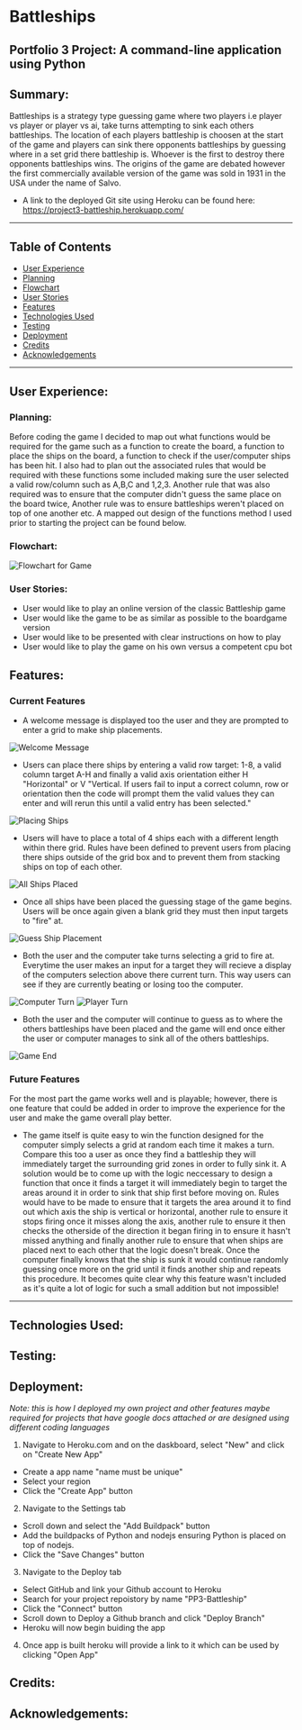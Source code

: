 # **Battleships**

## **Portfolio 3 Project: A command-line application using Python**

## **Summary:**
Battleships is a strategy type guessing game where two players i.e player vs player or player vs ai, take turns attempting to sink each others battleships. The location of each players battleship is choosen at the start of the game and players can sink there opponents battleships by guessing where in a set grid there battleship is. Whoever is the first to destroy there opponents battleships wins. The origins of the game are debated however the first commercially available version of the game was sold in 1931 in the USA under the name of Salvo.

* A link to the deployed Git site using Heroku can be found here:
https://project3-battleship.herokuapp.com/

***

## **Table of Contents**

+ [User Experience](#user-experience)
+ [Planning](#planning)
+ [Flowchart](#flowchart)
+ [User Stories](#user-stories)
+ [Features](#features)
+ [Technologies Used](#technologies-used)
+ [Testing](#testing)
+ [Deployment](#deployment)
+ [Credits](#credits)
+ [Acknowledgements](#acknowledgements)

***

## **User Experience:**

### **Planning:**
Before coding the game I decided to map out what functions would be required for the game such as a function to create the board, a function to place the ships on the board, a function to check if the user/computer ships has been hit. I also had to plan out the associated rules that would be required with these functions some included making sure the user selected a valid row/column such as A,B,C and 1,2,3. Another rule that was also required was to ensure that the computer didn't guess the same place on the board twice, Another rule was to ensure battleships weren't placed on top of one another etc. A mapped out design of the functions method I used prior to starting the project can be found below.

### **Flowchart:**
![Flowchart for Game](assets/readme-images/Flow%20Chart%20-%20Battleship.png)


### **User Stories:**

- User would like to play an online version of the classic Battleship game
- User would like the game to be as similar as possible to the boardgame version
- User would like to be presented with clear instructions on how to play
- User would like to play the game on his own versus a competent cpu bot


## **Features:**

### **Current Features**

- A welcome message is displayed too the user and they are prompted to enter a grid to make ship placements.

![Welcome Message](assets/readme-images/game-welcome.PNG)

- Users can place there ships by entering a valid row target: 1-8, a valid column target A-H and finally a valid axis orientation either H "Horizontal" or V "Vertical. If users fail to input a correct column, row or orientation then the code will prompt them the valid values they can enter and will rerun this until a valid entry has been selected."

![Placing Ships](assets/readme-images/game-place-ship.PNG)

- Users will have to place a total of 4 ships each with a different length within there grid. Rules have been defined to prevent users from placing there ships outside of the grid box and to prevent them from stacking ships on top of each other.

![All Ships Placed](assets/readme-images/game-all-ships-placed.PNG)

- Once all ships have been placed the guessing stage of the game begins. Users will be once again given a blank grid they must then input targets to "fire" at. 

![Guess Ship Placement](assets/readme-images/game-guess-ship.PNG)

- Both the user and the computer take turns selecting a grid to fire at. Everytime the user makes an input for a target they will recieve a display of the computers selection above there current turn. This way users can see if they are currently beating or losing too the computer.

![Computer Turn](assets/readme-images/game-computer-turn.PNG)
![Player Turn](assets/readme-images/game-player-turn.PNG)

- Both the user and the computer will continue to guess as to where the others battleships have been placed and the game will end once either the user or computer manages to sink all of the others battleships.

![Game End](assets/readme-images/game-you-win.PNG)

### **Future Features**

For the most part the game works well and is playable; however, there is one feature that could be added in order to improve the experience for the user and make the game overall play better.

- The game itself is quite easy to win the function designed for the computer simply selects a grid at random each time it makes a turn. Compare this too a user as once they find a battleship they will immediately target the surrounding grid zones in order to fully sink it. A solution would be to come up with the logic neccessary to design a function that once it finds a target it will immediately begin to target the areas around it in order to sink that ship first before moving on. Rules would have to be made to ensure that it targets the area around it to find out which axis the ship is vertical or horizontal, another rule to ensure it stops firing once it misses along the axis, another rule to ensure it then checks the otherside of the direction it began firing in to ensure it hasn't missed anything and finally another rule to ensure that when ships are placed next to each other that the logic doesn't break. Once the computer finally knows that the ship is sunk it would continue randomly guessing once more on the grid until it finds another ship and repeats this procedure. It becomes quite clear why this feature wasn't included as it's quite a lot of logic for such a small addition but not impossible!


***

## **Technologies Used:**


## **Testing:**


## **Deployment:**
*Note: this is how I deployed my own project and other features maybe required for projects that have google docs attached or are designed using different coding languages* 

1. Navigate to Heroku.com and on the daskboard, select "New" and click on "Create New App"
- Create a app name "name must be unique"
- Select your region
- Click the "Create App" button

2. Navigate to the Settings tab
- Scroll down and select the "Add Buildpack" button
- Add the buildpacks of Python and nodejs ensuring Python is placed on top of nodejs.
- Click the "Save Changes" button

3. Navigate to the Deploy tab
- Select GitHub and link your Github account to Heroku
- Search for your project repoistory by name "PP3-Battleship"
- Click the "Connect" button
- Scroll down to Deploy a Github branch and click "Deploy Branch"
- Heroku will now begin buiding the app

4. Once app is built heroku will provide a link to it which can be used by clicking "Open App"

## **Credits:**


## **Acknowledgements:**